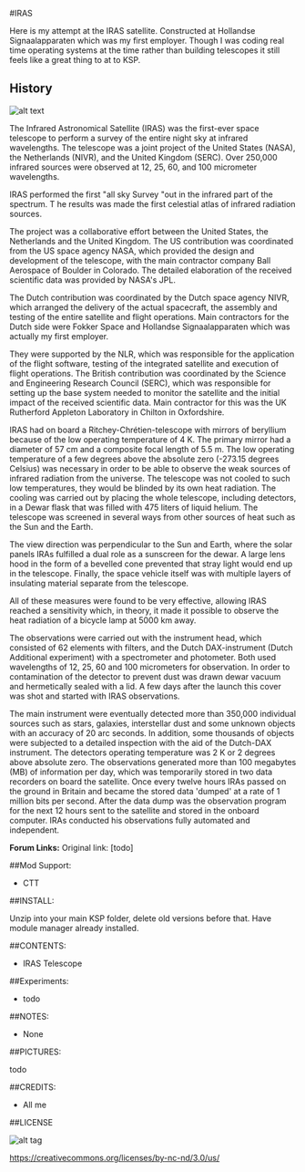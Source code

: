 #IRAS

Here is my attempt at the IRAS satellite. Constructed at Hollandse Signaalapparaten which
was my first employer. Though I was coding real time operating systems at the time rather
than building telescopes it still feels like a great thing to at to KSP.

## History

![alt text](https://upload.wikimedia.org/wikipedia/commons/8/8b/IRAS_in_orbit.jpg "IRAS in Orbit")

The Infrared Astronomical Satellite (IRAS) was the first-ever space telescope to perform a
survey of the entire night sky at infrared wavelengths. The telescope was a joint project
of the United States (NASA), the Netherlands (NIVR), and the United Kingdom (SERC).
Over 250,000 infrared sources were observed at 12, 25, 60, and 100 micrometer wavelengths.

IRAS performed the first "all sky Survey "out in the infrared part of the spectrum. T
he results was made the first celestial atlas of infrared radiation sources.

The project was a collaborative effort between the United States, the Netherlands and
the United Kingdom. The US contribution was coordinated from the US space agency NASA,
which provided the design and development of the telescope, with the main contractor
company Ball Aerospace of Boulder in Colorado. The detailed elaboration of the received
scientific data was provided by NASA's JPL.

The Dutch contribution was coordinated by the Dutch space agency NIVR, which arranged the
delivery of the actual spacecraft, the assembly and testing of the entire satellite and
flight operations. Main contractors for the Dutch side were Fokker Space and
Hollandse Signaalapparaten which was actually my first employer.

They were supported by the NLR, which was responsible for the application of the flight
software, testing of the integrated satellite and execution of flight operations.
The British contribution was coordinated by the Science and Engineering Research Council
(SERC), which was responsible for setting up the base system needed to monitor the
satellite and the initial impact of the received scientific data. Main contractor
for this was the UK Rutherford Appleton Laboratory in Chilton in Oxfordshire.

IRAS had on board a Ritchey-Chrétien-telescope with mirrors of beryllium because of the
low operating temperature of 4 K. The primary mirror had a diameter of 57 cm and a
composite focal length of 5.5 m. The low operating temperature of a few degrees
above the absolute zero (-273.15 degrees Celsius) was necessary in order to be able to
observe the weak sources of infrared radiation from the universe. The telescope was
not cooled to such low temperatures, they would be blinded by its own heat radiation.
The cooling was carried out by placing the whole telescope, including detectors, in a
Dewar flask that was filled with 475 liters of liquid helium. The telescope was
screened in several ways from other sources of heat such as the Sun and the Earth.

The view direction was perpendicular to the Sun and Earth, where the solar panels
IRAs fulfilled a dual role as a sunscreen for the dewar. A large lens hood in the form
of a bevelled cone prevented that stray light would end up in the telescope.
Finally, the space vehicle itself was with multiple layers of insulating material
separate from the telescope.

All of these measures were found to be very effective, allowing IRAS reached a sensitivity
which, in theory, it made it possible to observe the heat radiation of a
bicycle lamp at 5000 km away.

The observations were carried out with the instrument head, which consisted of 62 elements
with filters, and the Dutch DAX-instrument (Dutch Additional experiment) with a
spectrometer and photometer. Both used wavelengths of 12, 25, 60 and 100 micrometers
for observation. In order to contamination of the detector to prevent dust was drawn
dewar vacuum and hermetically sealed with a lid. A few days after the launch this
cover was shot and started with IRAS observations.

The main instrument were eventually detected more than 350,000 individual sources such
as stars, galaxies, interstellar dust and some unknown objects with an accuracy
of 20 arc seconds. In addition, some thousands of objects were subjected to a
detailed inspection with the aid of the Dutch-DAX instrument. The detectors operating
temperature was 2 K or 2 degrees above absolute zero. The observations generated
more than 100 megabytes (MB) of information per day, which was temporarily stored
in two data recorders on board the satellite. Once every twelve hours IRAs passed
on the ground in Britain and became the stored data 'dumped' at a rate of 1 million
bits per second. After the data dump was the observation program for the next 12 hours
sent to the satellite and stored in the onboard computer. IRAs conducted his
observations fully automated and independent.

**Forum Links:**
Original link: [todo]

##Mod Support:

* CTT

##INSTALL:

Unzip into your main KSP folder, delete old versions before that. Have module manager already installed.

##CONTENTS:

* IRAS Telescope

##Experiments:

* todo

##NOTES:

* None

##PICTURES:

todo

##CREDITS:

* All me

##LICENSE

![alt tag](https://licensebuttons.net/l/by-nc-nd/3.0/88x31.png)

https://creativecommons.org/licenses/by-nc-nd/3.0/us/
